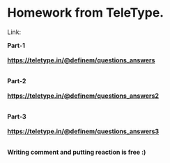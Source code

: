 # Homework from TeleType.
Link:

<b>Part-1</br>
<br>
https://teletype.in/@definem/questions_answers
<br><br>

<b>Part-2</br>
<br>
https://teletype.in/@definem/questions_answers2
<br><br>

<b>Part-3</br>
<br>
https://teletype.in/@definem/questions_answers3
<br><br>

 Writing comment and putting reaction is free :) 
